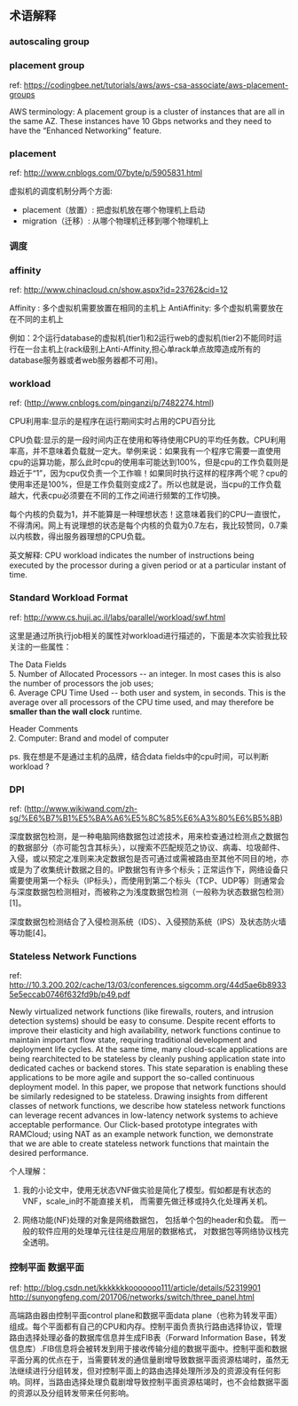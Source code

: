 ## 术语解释

### autoscaling group 


### placement group
ref: https://codingbee.net/tutorials/aws/aws-csa-associate/aws-placement-groups

AWS terminology: A placement group  is a cluster of instances that are all in the same AZ. These instances have 10 Gbps networks and they  need to have the “Enhanced Networking” feature. 

### placement
ref: http://www.cnblogs.com/07byte/p/5905831.html

虚拟机的调度机制分两个方面:

- placement（放置）: 把虚拟机放在哪个物理机上启动
- migration（迁移）: 从哪个物理机迁移到哪个物理机上


### 调度

### affinity
ref: http://www.chinacloud.cn/show.aspx?id=23762&cid=12

Affinity : 多个虚拟机需要放置在相同的主机上
AntiAffinity: 多个虚拟机需要放在在不同的主机上

例如：2个运行database的虚拟机(tier1)和2运行web的虚拟机(tier2)不能同时运行在一台主机上(rack级别上Anti-Affinity,担心单rack单点故障造成所有的database服务器或者web服务器都不可用)。

### workload
ref: (http://www.cnblogs.com/pinganzi/p/7482274.html)

CPU利用率:显示的是程序在运行期间实时占用的CPU百分比

CPU负载:显示的是一段时间内正在使用和等待使用CPU的平均任务数。CPU利用率高，并不意味着负载就一定大。举例来说：如果我有一个程序它需要一直使用cpu的运算功能，那么此时cpu的使用率可能达到100%，但是cpu的工作负载则是趋近于“1”，因为cpu仅负责一个工作嘛！如果同时执行这样的程序两个呢？cpu的使用率还是100%，但是工作负载则变成2了。所以也就是说，当cpu的工作负载越大，代表cpu必须要在不同的工作之间进行频繁的工作切换。

每个内核的负载为1，并不能算是一种理想状态！这意味着我们的CPU一直很忙，不得清闲。网上有说理想的状态是每个内核的负载为0.7左右，我比较赞同，0.7乘以内核数，得出服务器理想的CPU负载。

英文解释: CPU workload indicates the number of instructions being executed by the processor during a given period or at a particular instant of time. 

### Standard Workload Format
ref:  http://www.cs.huji.ac.il/labs/parallel/workload/swf.html

这里是通过所执行job相关的属性对workload进行描述的，下面是本次实验我比较关注的一些属性：

The Data Fields <br>
5. Number of Allocated Processors -- an integer. In most cases this is also the number of processors the job uses; <br>
6. Average CPU Time Used -- both user and system, in seconds. This is the average over all processors of the CPU time used, and may therefore be **smaller than the wall clock** runtime.

Header Comments  <br>
2. Computer: Brand and model of computer

ps. 我在想是不是通过主机的品牌，结合data fields中的cpu时间，可以判断workload ?


### DPI 
ref: (http://www.wikiwand.com/zh-sg/%E6%B7%B1%E5%BA%A6%E5%8C%85%E6%A3%80%E6%B5%8B)

深度数据包检测，是一种电脑网络数据包过滤技术，用来检查通过检测点之数据包的数据部分（亦可能包含其标头），以搜索不匹配规范之协议、病毒、垃圾邮件、入侵，或以预定之准则来决定数据包是否可通过或需被路由至其他不同目的地，亦或是为了收集统计数据之目的。IP数据包有许多个标头；正常运作下，网络设备只需要使用第一个标头（IP标头），而使用到第二个标头（TCP、UDP等）则通常会与深度数据包检测相对，而被称之为浅度数据包检测（一般称为状态数据包检测）[1]。


深度数据包检测结合了入侵检测系统（IDS）、入侵预防系统（IPS）及状态防火墙等功能[4]。


###  Stateless Network Functions
ref: http://10.3.200.202/cache/13/03/conferences.sigcomm.org/44d5ae6b89335e5eccab0746f632fd9b/p49.pdf

Newly virtualized network functions (like firewalls,
routers, and intrusion detection systems) should be easy
to consume. Despite recent efforts to improve their elasticity
and high availability, network functions continue
to maintain important flow state, requiring traditional
development and deployment life cycles. At the same
time, many cloud-scale applications are being rearchitected
to be stateless by cleanly pushing application
state into dedicated caches or backend stores. This state
separation is enabling these applications to be more
agile and support the so-called continuous deployment
model. In this paper, we propose that network functions
should be similarly redesigned to be stateless. Drawing
insights from different classes of network functions,
we describe how stateless network functions can leverage
recent advances in low-latency network systems to
achieve acceptable performance. Our Click-based prototype
integrates with RAMCloud; using NAT as an
example network function, we demonstrate that we are
able to create stateless network functions that maintain
the desired performance.

个人理解： 

1) 我的小论文中，使用无状态VNF做实验是简化了模型。假如都是有状态的VNF，scale_in时不能直接关机， 而需要先做迁移或持久化处理再关机。

2) 网络功能(NF)处理的对象是网络数据包， 包括单个包的header和负载。 而一般的软件应用的处理单元往往是应用层的数据格式， 对数据包等网络协议栈完全透明。


### 控制平面 数据平面
ref:  http://blog.csdn.net/kkkkkkkooooooo111/article/details/52319901
http://sunyongfeng.com/201706/networks/switch/three_panel.html

高端路由器由控制平面control plane和数据平面data plane（也称为转发平面）组成。每个平面都有自己的CPU和内存。控制平面负责执行路由选择协议，管理路由选择处理必备的数据库信息并生成FIB表（Forward Information Base，转发信息库）.FIB信息将会被转发到用于接收传输分组的数据平面中。控制平面和数据平面分离的优点在于，当需要转发的通信量剧增导致数据平面资源枯竭时，虽然无法继续进行分组转发，但对控制平面上的路由选择处理所涉及的资源没有任何影响。同样，当路由选择处理负载剧增导致控制平面资源枯竭时，也不会给数据平面的资源以及分组转发带来任何影响。

